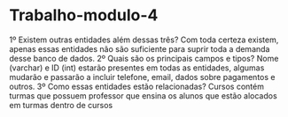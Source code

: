 # Trabalho-modulo-4

1º Existem outras entidades além dessas três?
Com toda certeza existem, apenas essas entidades não são suficiente para suprir toda a demanda desse banco de dados.
2º Quais são os principais campos e tipos?
Nome (varchar) e ID (int) estarão presentes em todas as entidades, algumas mudarão e passarão a incluir telefone, email, dados sobre pagamentos e outros.
3º Como essas entidades estão relacionadas?
Cursos contém turmas que possuem professor que ensina os alunos que estão alocados em turmas dentro de cursos
